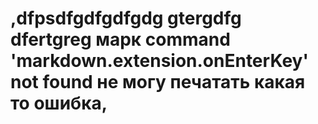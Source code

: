 # ,dfpsdfgdfgdfgdg  gtergdfg dfertgreg марк  command 'markdown.extension.onEnterKey' not found не могу печатать  какая то ошибка, 